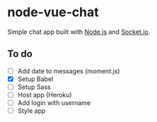 # node-vue-chat

Simple chat app built with [Node.js](https://nodejs.org) and [Socket.io](https://socket.io/).

## To do

- [ ] Add date to messages (moment.js)
- [x] Setup Babel
- [ ] Setup Sass
- [ ] Host app (Heroku)
- [ ] Add login with username
- [ ] Style app
